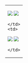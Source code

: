 <table>
  <tr>
    <td>
      
![](/../../../../ensnared/github-stats/blob/master/generated/overview.svg#gh-dark-mode-only)
![](/../../../../ensnared/github-stats/blob/master/generated/overview.svg#gh-light-mode-only)

    </td>
    <td>

![](/../../../../ensnared/github-stats/blob/master/generated/languages.svg#gh-dark-mode-only)
![](/../../../../ensnared/github-stats/blob/master/generated/languages.svg#gh-light-mode-only)

    </td>
  </tr>
</table>
